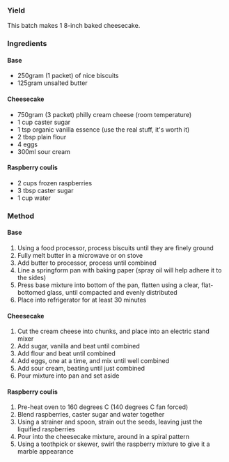 ### Yield

This batch makes 1 8-inch baked cheesecake.

### Ingredients

#### Base

- 250gram (1 packet) of nice biscuits
- 125gram unsalted butter

#### Cheesecake

- 750gram (3 packet) philly cream cheese (room temperature)
- 1 cup caster sugar
- 1 tsp organic vanilla essence (use the real stuff, it's worth it)
- 2 tbsp plain flour
- 4 eggs
- 300ml sour cream

#### Raspberry coulis

- 2 cups frozen raspberries
- 3 tbsp caster sugar
- 1 cup water

### Method

#### Base

1. Using a food processor, process biscuits until they are finely ground
2. Fully melt butter in a microwave or on stove
3. Add butter to processor, process until combined
4. Line a springform pan with baking paper (spray oil will help adhere it to the sides)
5. Press base mixture into bottom of the pan, flatten using a clear,
   flat-bottomed glass, until compacted and evenly distributed
6. Place into refrigerator for at least 30 minutes

#### Cheesecake

1. Cut the cream cheese into chunks, and place into an electric stand mixer
2. Add sugar, vanilla and beat until combined
3. Add flour and beat until combined
4. Add eggs, one at a time, and mix until well combined
5. Add sour cream, beating until just combined
6. Pour mixture into pan and set aside

#### Raspberry coulis

1. Pre-heat oven to 160 degrees C (140 degrees C fan forced)
2. Blend raspberries, caster sugar and water together
3. Using a strainer and spoon, strain out the seeds, leaving just the
   liquified raspberries
4. Pour into the cheesecake mixture, around in a spiral pattern
5. Using a toothpick or skewer, swirl the raspberry mixture to give it a marble
   appearance
